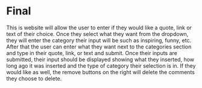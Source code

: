 # Final
This is website will allow the user to enter if they would like a quote, link or text of their choice. Once they select what they want from the dropdown, they will enter the category their input will be such as inspiring, funny, etc. After that the user can enter what they want next to the categories section and type in their quote, link, or text and submit. Once their inputs are submitted, their input should be displayed showing what they inserted, how long ago it was inserted and the type of category their selection is in. If they would like as well, the remove buttons on the right will delete the comments they choose to delete.
